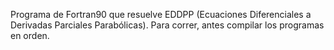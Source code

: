 Programa de Fortran90 que resuelve EDDPP (Ecuaciones Diferenciales a Derivadas Parciales Parabólicas).
Para correr, antes compilar los programas en orden.